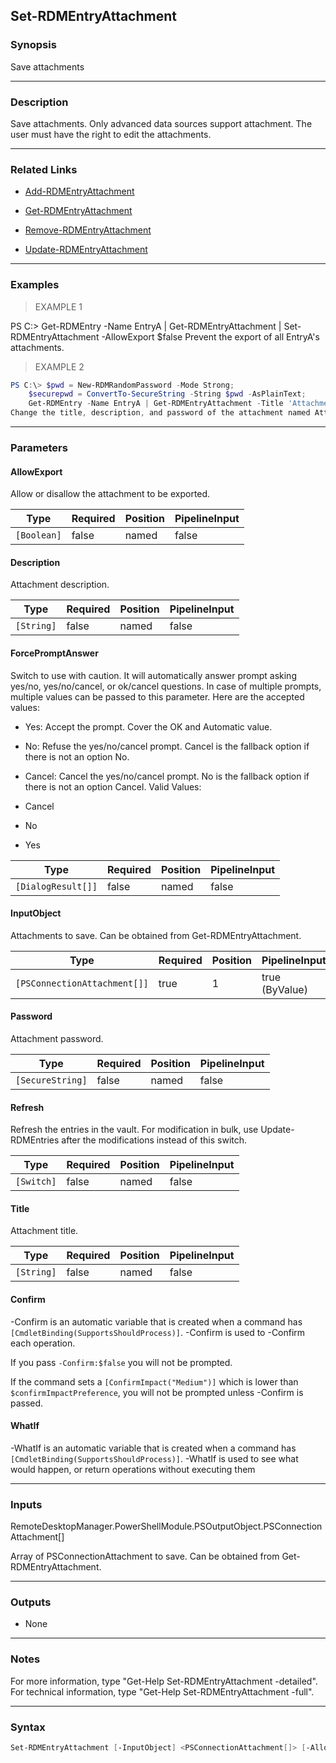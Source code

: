 Set-RDMEntryAttachment
----------------------

### Synopsis
Save attachments

---

### Description

Save attachments. Only advanced data sources support attachment. The user must have the right to edit the attachments.

---

### Related Links
* [Add-RDMEntryAttachment](Add-RDMEntryAttachment)

* [Get-RDMEntryAttachment](Get-RDMEntryAttachment)

* [Remove-RDMEntryAttachment](Remove-RDMEntryAttachment)

* [Update-RDMEntryAttachment](Update-RDMEntryAttachment)

---

### Examples
> EXAMPLE 1

PS C:\> Get-RDMEntry -Name EntryA | Get-RDMEntryAttachment | Set-RDMEntryAttachment -AllowExport $false
Prevent the export of all EntryA's attachments.
> EXAMPLE 2

```PowerShell
PS C:\> $pwd = New-RDMRandomPassword -Mode Strong;
    $securepwd = ConvertTo-SecureString -String $pwd -AsPlainText;
    Get-RDMEntry -Name EntryA | Get-RDMEntryAttachment -Title 'AttachmentA' | Set-RDMEntryAttachment -Title 'Attachment A' -Description 'New description' -Password $securepwd
Change the title, description, and password of the attachment named AttachmentA of the entry EntryA
```

---

### Parameters
#### **AllowExport**
Allow or disallow the attachment to be exported.

|Type       |Required|Position|PipelineInput|
|-----------|--------|--------|-------------|
|`[Boolean]`|false   |named   |false        |

#### **Description**
Attachment description.

|Type      |Required|Position|PipelineInput|
|----------|--------|--------|-------------|
|`[String]`|false   |named   |false        |

#### **ForcePromptAnswer**
Switch to use with caution. It will automatically answer prompt asking yes/no, yes/no/cancel, or ok/cancel questions. In case of multiple prompts, multiple values can be passed to this parameter. Here are the accepted values:
* Yes: Accept the prompt. Cover the OK and Automatic value.
* No: Refuse the yes/no/cancel prompt. Cancel is the fallback option if there is not an option No.
* Cancel: Cancel the yes/no/cancel prompt. No is the fallback option if there is not an option Cancel.
Valid Values:

* Cancel
* No
* Yes

|Type              |Required|Position|PipelineInput|
|------------------|--------|--------|-------------|
|`[DialogResult[]]`|false   |named   |false        |

#### **InputObject**
Attachments to save. Can be obtained from Get-RDMEntryAttachment.

|Type                        |Required|Position|PipelineInput |
|----------------------------|--------|--------|--------------|
|`[PSConnectionAttachment[]]`|true    |1       |true (ByValue)|

#### **Password**
Attachment password.

|Type            |Required|Position|PipelineInput|
|----------------|--------|--------|-------------|
|`[SecureString]`|false   |named   |false        |

#### **Refresh**
Refresh the entries in the vault. For modification in bulk, use Update-RDMEntries after the modifications instead of this switch.

|Type      |Required|Position|PipelineInput|
|----------|--------|--------|-------------|
|`[Switch]`|false   |named   |false        |

#### **Title**
Attachment title.

|Type      |Required|Position|PipelineInput|
|----------|--------|--------|-------------|
|`[String]`|false   |named   |false        |

#### **Confirm**
-Confirm is an automatic variable that is created when a command has ```[CmdletBinding(SupportsShouldProcess)]```.
-Confirm is used to -Confirm each operation.

If you pass ```-Confirm:$false``` you will not be prompted.

If the command sets a ```[ConfirmImpact("Medium")]``` which is lower than ```$confirmImpactPreference```, you will not be prompted unless -Confirm is passed.

#### **WhatIf**
-WhatIf is an automatic variable that is created when a command has ```[CmdletBinding(SupportsShouldProcess)]```.
-WhatIf is used to see what would happen, or return operations without executing them

---

### Inputs
RemoteDesktopManager.PowerShellModule.PSOutputObject.PSConnectionAttachment[]

Array of PSConnectionAttachment to save. Can be obtained from Get-RDMEntryAttachment.

---

### Outputs
* None

---

### Notes
For more information, type "Get-Help Set-RDMEntryAttachment -detailed". For technical information, type "Get-Help Set-RDMEntryAttachment -full".

---

### Syntax
```PowerShell
Set-RDMEntryAttachment [-InputObject] <PSConnectionAttachment[]> [-AllowExport <Boolean>] [-Description <String>] [-Password <SecureString>] [-Title <String>] [-Refresh] [-ForcePromptAnswer <Cancel | No | Yes>] [-Confirm] [-WhatIf] [<CommonParameters>]
```
